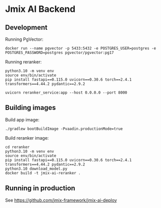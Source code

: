 # Jmix AI Backend

## Development

Running PgVector:
```shell
docker run --name pgvector -p 5433:5432 -e POSTGRES_USER=postgres -e POSTGRES_PASSWORD=postgres pgvector/pgvector:pg17
```

Running reranker:
```shell
python3.10 -m venv env
source env/bin/activate
pip install fastapi==0.115.0 uvicorn==0.30.6 torch==2.4.1 transformers==4.44.2 pydantic==2.9.2

uvicorn reranker_service:app --host 0.0.0.0 --port 8000
```

## Building images

Build app image:
```shell
./gradlew bootBuildImage -Pvaadin.productionMode=true
```

Build reranker image:
```shell
cd reranker
python3.10 -m venv env
source env/bin/activate
pip install fastapi==0.115.0 uvicorn==0.30.6 torch==2.4.1 transformers==4.44.2 pydantic==2.9.2
python3.10 download_model.py
docker build -t jmix-ai-reranker .
```

## Running in production

See <https://github.com/jmix-framework/jmix-ai-deploy>

